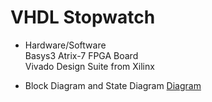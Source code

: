# VHDL Stopwatch

- Hardware/Software <br>
Basys3 Atrix-7 FPGA Board <br>
Vivado Design Suite from Xilinx <br>

- Block Diagram and State Diagram
[Diagram](https://github.com/c0smin27/VHDL-Stopwatch/blob/main/cronometru.png)
